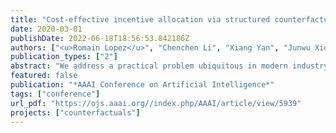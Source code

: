 ```yaml
---
title: "Cost-effective incentive allocation via structured counterfactual inference"
date: 2020-03-01
publishDate: 2022-06-18T18:56:53.842186Z
authors: ["<u>Romain Lopez</u>", "Chenchen Li", "Xiang Yan", "Junwu Xiong", "Michael I. Jordan", "Yuan Qi", "Le Song"]
publication_types: ["2"]
abstract: "We address a practical problem ubiquitous in modern industry, in which a mediator tries to learn a policy for allocating strategic financial incentives for customers in a marketing campaign and observes only bandit feedback. In contrast to traditional policy optimization frameworks, we rely on a specific assumption for the reward structure and we incorporate budget constraints. We develop a new two-step method for solving this constrained counterfactual policy optimization problem. First, we cast the reward estimation problem as a domain adaptation problem with supplementary structure. Subsequently, the estimators are used for optimizing the policy with constraints. We establish theoretical error bounds for our estimation procedure and we empirically show that the approach leads to significant improvement on both synthetic and real datasets."
featured: false
publication: "*AAAI Conference on Artificial Intelligence*"
tags: ["conference"]
url_pdf: "https://ojs.aaai.org//index.php/AAAI/article/view/5939"
projects: ["counterfactuals"]
---
```


